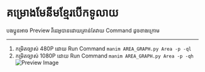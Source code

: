 # គម្រោងមែនីមខ្មែរបើកទូលាយ
បងប្អូនអាច Preview វីដេអូបានដោយគ្រាន់តែវាយ Command ដូចខាងក្រោម
***
 1. កម្រិតច្បាស់ 480P ដោយ Run Command `manim AREA_GRAPH.py Area -p -ql`
 2. កម្រិតច្បាស់ 1080P ដោយ Run Command `manim AREA_GRAPH.py Area -p -qh`
 ![Preview Image](gifs/Area.gif)
 